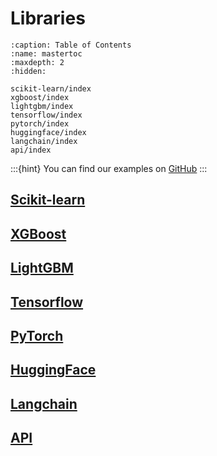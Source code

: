 # Libraries

```{toctree}
:caption: Table of Contents
:name: mastertoc
:maxdepth: 2
:hidden:

scikit-learn/index
xgboost/index
lightgbm/index
tensorflow/index
pytorch/index
huggingface/index
langchain/index
api/index
```

:::{hint}
You can find our examples on [GitHub](https://github.com/Giskard-AI/giskard-examples)
:::

## [Scikit-learn](<project:scikit-learn/index.md>)

## [XGBoost](<project:xgboost/index.md>)

## [LightGBM](<project:lightgbm/index.md>)

## [Tensorflow](<project:tensorflow/index.md>)

## [PyTorch](<project:pytorch/index.md>)

## [HuggingFace](<project:huggingface/index.md>)

## [Langchain](<project:langchain/index.md>)

## [API](<project:api/index.md>)

